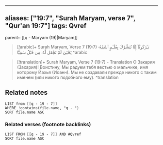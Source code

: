 
---
aliases: ["19:7", "Surah Maryam, verse 7", "Qur'an 19:7"]
tags: Qvref
---

parent:: [[q - Maryam (19)|Maryam]]

> [!arabic]+ Surah Maryam, Verse 7 (19:7)
> <span class="quran-arabic">يَـٰزَكَرِيَّآ إِنَّا نُبَشِّرُكَ بِغُلَـٰمٍ ٱسْمُهُۥ يَحْيَىٰ لَمْ نَجْعَل لَّهُۥ مِن قَبْلُ سَمِيًّا</span>
^arabic

> [!translation]+ Surah Maryam, Verse 7 (19:7) - Translation
> О Закария (Захария)! Воистину, Мы радуем тебя вестью о мальчике, имя которому Йахья (Иоанн). Мы не создавали прежде никого с таким именем (или никого подобного ему).
^translation



## Related notes
```dataview
LIST from [[q - 19 - 7]]
WHERE !contains(file.name, "q - ")
SORT file.name ASC
```

### Related verses (footnote backlinks)
```dataview
LIST FROM [[q - 19 - 7]] AND #Qvref
SORT file.name ASC
```

